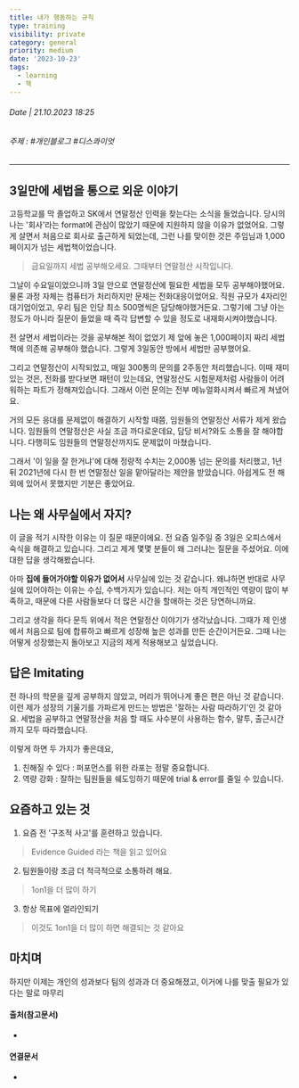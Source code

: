 ```yaml
---
title: 내가 행동하는 규칙
type: training
visibility: private
category: general
priority: medium
date: '2023-10-23'
tags:
  - learning
  - 책
---
```

###### Date | 21.10.2023 18:25
###### 주제 : #개인블로그 #디스콰이엇 
---
## 3일만에 세법을 통으로 외운 이야기
고등학교를 막 졸업하고 SK에서 연말정산 인력을 찾는다는 소식을 들었습니다. 당시의 나는 '회사'라는 format에 관심이 많았기 때문에 지원하지 않을 이유가 없었어요.
그렇게 살면서 처음으로 회사로 출근하게 되었는데, 그런 나를 맞이한 것은 주임님과 1,000페이지가 넘는 세법책이었습니다.
> 금요일까지 세법 공부해오세요. 그때부터 연말정산 시작입니다.

그날이 수요일이었으니까 3일 안으로 연말정산에 필요한 세법을 모두 공부해야했어요. 물론 과정 자체는 컴퓨터가 처리하지만 문제는 전화대응이었어요. 직원 규모가 4자리인 대기업이었고, 우리 팀은 인당 최소 500명씩은 담당해야했거든요. 그렇기에 그냥 아는 정도가 아니라 질문이 들었을 때 즉각 답변할 수 있을 정도로 내재화시켜야했습니다.

전 살면서 세법이라는 것을 공부해본 적이 없었기 제 앞에 놓은 1,000페이지 짜리 세법책에 의존해 공부해야 했습니다. 그렇게 3일동안 방에서 세법만 공부했어요.

그리고 연말정산이 시작되었고, 매일 300통의 문의를 2주동안 처리했습니다. 이때 재미있는 것은, 전화를 받다보면 패턴이 있는데요, 연말정산도 시험문제처럼 사람들이 어려워하는 파트가 정해져있습니다. 그래서 이런 문의는 전부 메뉴얼화시켜서 빠르게 쳐냈어요.

거의 모든 응대를 문제없이 해결하기 시작할 때쯤, 임원들의 연말정산 서류가 제게 왔습니다. 임원들의 연말정산은 사실 조금 까다로운데요, 담당 비서?와도 소통을 잘 해야합니다. 다행히도 임원들의 연말정산까지도 문제없이 마쳤습니다.

그래서 '이 일을 잘 한거냐'에 대해 정량적 수치는 2,000통 넘는 문의를 처리했고, 1년 뒤 2021년에 다시 한 번 연말정산 일을 맡아달라는 제안을 받았습니다. 아쉽게도 전 해외에 있어서 못했지만 기분은 좋았어요.

## 나는 왜 사무실에서 자지?
이 글을 적기 시작한 이유는 이 질문 때문이에요. 전 요즘 일주일 중 3일은 오피스에서 숙식을 해결하고 있습니다. 그리고 제게 몇몇 분들이 왜 그러냐는 질문을 주셨어요. 이에 대한 답을 생각해봤습니다.

아마 **집에 들어가야할 이유가 없어서** 사무실에 있는 것 같습니다. 왜냐하면 반대로 사무실에 있어야하는 이유는 수십, 수백가지가 있습니다. 저는 아직 개인적인 역량이 많이 부족하고, 때문에 다른 사람들보다 더 많은 시간을 할애하는 것은 당연하니까요.

그리고 생각을 하다 문득 위에서 적은 연말정산 이야기가 생각났습니다. 그때가 제 인생에서 처음으로 팀에 합류하고 빠르게 성장해 높은 성과를 만든 순간이거든요. 그때 나는 어떻게 성장했는지 돌아보고 지금의 제게 적용해보고 싶었습니다.

## 답은 Imitating
전 하나의 학문을 깊게 공부하지 않았고, 머리가 뛰어나게 좋은 편은 아닌 것 같습니다. 이런 제가 성장의 기울기를 가파르게 만드는 방법은 '잘하는 사람 따라하기'인 것 같아요. 세법을 공부하고 연말정산을 처음 할 때도 사수분이 사용하는 함수, 말투, 출근시간까지 모두 따라했습니다. 

이렇게 하면 두 가지가 좋은데요,
1) 친해질 수 있다 : 퍼포먼스를 위한 라포는 정말 중요합니다.
2) 역량 강화 : 잘하는 팀원들을 쉐도잉하기 때문에 trial & error를 줄일 수 있습니다.

## 요즘하고 있는 것
1. 요즘 전 '구조적 사고'를 훈련하고 있습니다. 
> Evidence Guided 라는 책을 읽고 있어요

2. 팀원들이랑 조금 더 적극적으로 소통하려 해요.
> 1on1을 더 많이 하기


3. 항상 목표에 얼라인되기
> 이것도 1on1을 더 많이 하면 해결되는 것 같아요

## 마치며
하지만 이제는 개인의 성과보다 팀의 성과과 더 중요해졌고, 이거에 나를 맞출 필요가 있다는 말로 마무리





#### 출처(참고문서)
-  

#### 연결문서
- 

